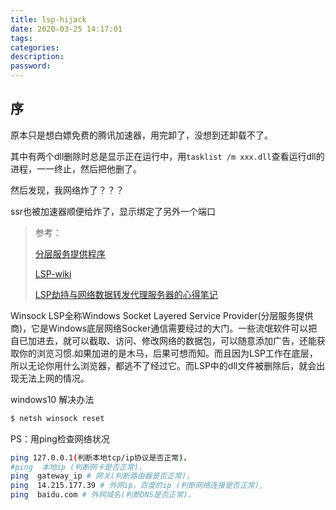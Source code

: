 ```yaml
---
title: lsp-hijack
date: 2020-03-25 14:17:01
tags:
categories:
description:
password:
---
```


















## 序



原本只是想白嫖免费的腾讯加速器，用完卸了，没想到还卸载不了。

其中有两个dll删除时总是显示正在运行中，用`tasklist /m xxx.dll`查看运行dll的进程，一一终止，然后把他删了。

然后发现，我网络炸了？？？

ssr也被加速器顺便给炸了，显示绑定了另外一个端口





> 参考：
>
> [分层服务提供程序](https://baike.baidu.com/item/LSP/2970?fromtitle=LSP协议&fromid=807563&fr=aladdin)
>
> [LSP-wiki](https://en.wikipedia.org/wiki/Layered_Service_Provider)
>
> [LSP劫持与网络数据转发代理服务器的心得笔记](https://blog.csdn.net/sspdfn/article/details/86520816)
>
> 







Winsock LSP全称Windows Socket Layered Service Provider(分层服务提供商)，它是Windows底层网络Socker通信需要经过的大门。一些流氓软件可以把自已加进去，就可以截取、访问、修改网络的数据包，可以随意添加广告，还能获取你的浏览习惯.如果加进的是木马，后果可想而知。而且因为LSP工作在底层，所以无论你用什么浏览器，都逃不了经过它。而LSP中的dll文件被删除后，就会出现无法上网的情况。





windows10 解决办法

```sh
$ netsh winsock reset
```







PS：用ping检查网络状况

```sh
ping 127.0.0.1(判断本地tcp/ip协议是否正常)，
#ping  本地ip (判断网卡是否正常)，
ping  gateway_ip # 网关(判断路由器是否正常)，
ping  14.215.177.39 # 外网ip，百度的ip (判断网络连接是否正常),  
ping  baidu.com # 外网域名(判断DNS是否正常)，
```

